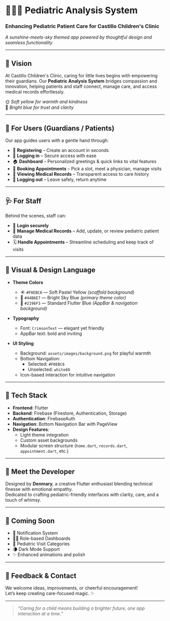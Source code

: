 # 🧒👩‍⚕️ Pediatric Analysis System  
### Enhancing Pediatric Patient Care for Castillo Children's Clinic  
*A sunshine-meets-sky themed app powered by thoughtful design and seamless functionality*

---

## 🎯 Vision  
At Castillo Children's Clinic, caring for little lives begins with empowering their guardians. Our **Pediatric Analysis System** bridges compassion and innovation, helping patients and staff connect, manage care, and access medical records effortlessly.

🌞 *Soft yellow for warmth and kindness*  
💙 *Bright blue for trust and clarity*

---

## 👤 For Users (Guardians / Patients)

Our app guides users with a gentle hand through:

- 📝 **Registering** – Create an account in seconds  
- 🔐 **Logging in** – Secure access with ease  
- 🏠 **Dashboard** – Personalized greetings & quick links to vital features  
- 📅 **Booking Appointments** – Pick a slot, meet a physician, manage visits  
- 🧾 **Viewing Medical Records** – Transparent access to care history  
- 🚪 **Logging out** – Leave safely, return anytime

---

## 🩺 For Staff

Behind the scenes, staff can:

- 🔐 **Login securely**  
- 📂 **Manage Medical Records** – Add, update, or review pediatric patient data  
- 🗓️ **Handle Appointments** – Streamline scheduling and keep track of visits

---

## 🎨 Visual & Design Language

- **Theme Colors**  
  - ☀️ `#F0EBC6` — Soft Pastel Yellow *(scaffold background)*  
  - 🌊 `#44B6E7` — Bright Sky Blue *(primary theme color)*  
  - 💫 `#2196F3` — Standard Flutter Blue *(AppBar & navigation background)*  

- **Typography**  
  - Font: `CrimsonText` — elegant yet friendly  
  - AppBar text: bold and inviting  

- **UI Styling**  
  - Background: `assets/images/background.png` for playful warmth  
  - Bottom Navigation:  
    - Selected: `#F0EBC6`  
    - Unselected: `white60`  
  - Icon-based interaction for intuitive navigation

---

## 🔧 Tech Stack

- **Frontend**: Flutter  
- **Backend**: Firebase (Firestore, Authentication, Storage)  
- **Authentication**: FirebaseAuth  
- **Navigation**: Bottom Navigation Bar with PageView  
- **Design Features**:  
  - Light theme integration  
  - Custom asset backgrounds  
  - Modular screen structure (`home.dart`, `records.dart`, `appointment.dart`, etc.)

---

## 🌟 Meet the Developer  

Designed by **Denmary**, a creative Flutter enthusiast blending technical finesse with emotional empathy.  
Dedicated to crafting pediatric-friendly interfaces with clarity, care, and a touch of whimsy.

---

## 🚀 Coming Soon

- 🔔 Notification System  
- 🧑‍⚕️ Role-based Dashboards  
- 🎈 Pediatric Visit Categories  
- 🌘 Dark Mode Support  
- ✨ Enhanced animations and polish

---

## 💬 Feedback & Contact  

We welcome ideas, improvements, or cheerful encouragement!  
Let’s keep creating care-focused magic. ✨

---

> *“Caring for a child means building a brighter future, one app interaction at a time.”*